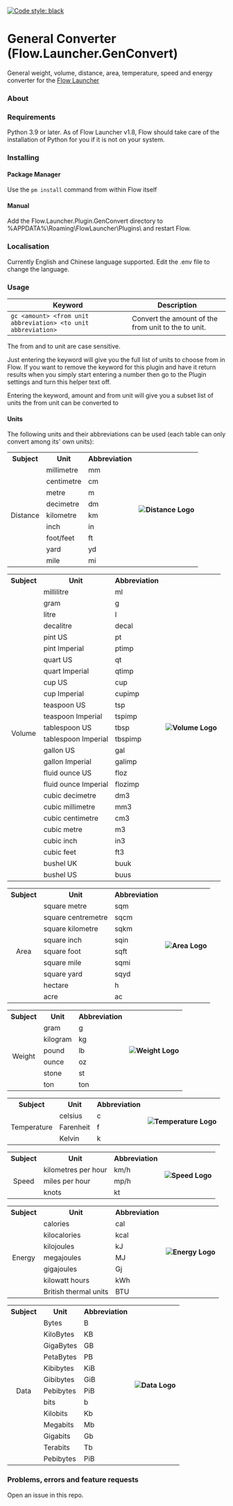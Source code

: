 [![Code style: black](https://img.shields.io/badge/code%20style-black-000000.svg)](https://github.com/psf/black)

# General Converter (Flow.Launcher.GenConvert)

General weight, volume, distance, area, temperature, speed and energy converter for the [Flow Launcher](https://github.com/Flow-Launcher/Flow.Launcher)

### About

### Requirements

Python 3.9 or later. As of Flow Launcher v1.8, Flow should take care of the installation of Python for you if it is not on your system.

### Installing

#### Package Manager

Use the `pm install` command from within Flow itself

#### Manual

Add the Flow.Launcher.Plugin.GenConvert directory to %APPDATA%\Roaming\FlowLauncher\Plugins\ and restart Flow.

### Localisation

Currently English and Chinese language supported. Edit the .env file to change the language.

### Usage

| Keyword                                                       | Description                                         |
| ------------------------------------------------------------- | --------------------------------------------------- |
| `gc <amount> <from unit abbreviation> <to unit abbreviation>` | Convert the amount of the from unit to the to unit. |

The from and to unit are case sensitive.

Just entering the keyword will give you the full list of units to choose from in Flow. If you want to remove the keyword for this plugin and have it return
results when you simply start entering a number then go to the Plugin settings and turn this helper text off.

Entering the keyword, amount and from unit will give you a subset list of units the from unit can be converted to

#### Units

The following units and their abbreviations can be used (each table can only convert among its' own units):

<table>
  <tr>
    <th>Subject</th>
    <th>Unit</th>
    <th>Abbreviation</th>
    <th rowspan="10" align="center"><img src="assets/Distance.ico" alt="Distance Logo"></th>
  </tr>
  <tr>
    <td rowspan="9" align="center"> Distance</td>
    <td>millimetre</td>
    <td>mm</td>
  </tr>
  <tr>
    <td>centimetre</td>
    <td>cm</td>
  </tr>
  <tr>
    <td>metre</td>
    <td>m</td>
  </tr>
  <tr>
    <td>decimetre</td>
    <td>dm</td>
  </tr>
  <tr>
    <td>kilometre</td>
    <td>km</td>
  </tr>
  <tr>
    <td>inch</td>
    <td>in</td>
  </tr>
  <tr>
    <td>foot/feet</td>
    <td>ft</td>
  </tr>
  <tr>
    <td>yard</td>
    <td>yd</td>
  </tr>
  <tr>
    <td>mile</td>
    <td>mi</td>
  </tr>
</table>

<table>
  <tr>
    <th>Subject</th>
    <th>Unit</th>
    <th>Abbreviation</th>
    <th rowspan="27" align="center"><img src="assets/Volume.ico" alt="Volume Logo"></th>
  </tr>
  <tr>
    <td rowspan="26" align="center">Volume</td>
    <td>millilitre</td>
    <td>ml</td>
  </tr>
  <tr>
    <td>gram</td>
    <td>g</td>
  </tr>
  <tr>
    <td>litre</td>
    <td>l</td>
  </tr>
  <tr>
    <td>decalitre</td>
    <td>decal</td>
  </tr>
  <tr>
    <td>pint US</td>
    <td>pt</td>
  </tr>
  <tr>
    <td>pint Imperial</td>
    <td>ptimp</td>
  </tr>
  <tr>
    <td>quart US</td>
    <td>qt</td>
  </tr>
  <tr>
    <td>quart Imperial</td>
    <td>qtimp</td>
  </tr>
  <tr>
    <td>cup US</td>
    <td>cup</td>
  </tr>
  <tr>
    <td>cup Imperial</td>
    <td>cupimp</td>
  </tr>
  <tr>
    <td>teaspoon US</td>
    <td>tsp</td>
  </tr>
  <tr>
    <td>teaspoon Imperial</td>
    <td>tspimp</td>
  </tr>
  <tr>
    <td>tablespoon US</td>
    <td>tbsp</td>
  </tr>
  <tr>
    <td>tablespoon Imperial</td>
    <td>tbspimp</td>
  </tr>
  <tr>
    <td>gallon US</td>
    <td>gal</td>
  </tr>
  <tr>
    <td>gallon Imperial</td>
    <td>galimp</td>
  </tr>
  <tr>
    <td>fluid ounce US</td>
    <td>floz</td>
  </tr>
  <tr>
    <td>fluid ounce Imperial</td>
    <td>flozimp</td>
  </tr>
  <tr>
    <td>cubic decimetre</td>
    <td>dm3</td>
  </tr>
  <tr>
    <td>cubic millimetre</td>
    <td>mm3</td>
  </tr>
  <tr>
    <td>cubic centimetre</td>
    <td>cm3</td>
  </tr>
  <tr>
    <td>cubic metre</td>
    <td>m3</td>
  </tr>
  <tr>
    <td>cubic inch</td>
    <td>in3</td>
  </tr>
  <tr>
    <td>cubic feet</td>
    <td>ft3</td>
  </tr>
  <tr>
    <td>bushel UK</td>
    <td>buuk</td>
  </tr>
  <tr>
    <td>bushel US</td>
    <td>buus</td>
  </tr>
</table>

<table>
  <tr>
    <th>Subject</th>
    <th>Unit</th>
    <th>Abbreviation</th>
    <th rowspan="10" align="center"><img src="assets/Area.ico" alt="Area Logo"></th>
  </tr>
  <tr>
    <td rowspan="9" align="center">Area</td>
    <td>square metre</td>
    <td>sqm</td>
   </tr>
  <tr>
    <td>square centremetre</td>
    <td>sqcm</td>
  </tr>
  <tr>
    <td>square kilometre</td>
    <td>sqkm</td>
  </tr>
  <tr>
    <td>square inch</td>
    <td>sqin</td>
  </tr>
  <tr>
    <td>square foot</td>
    <td>sqft</td>
  </tr>
  <tr>
    <td>square mile</td>
    <td>sqmi</td>
  </tr>
  <tr>
    <td>square yard</td>
    <td>sqyd</td>
  </tr>
  <tr>
    <td>hectare</td>
    <td>h</td>
  </tr>
  <tr>
    <td>acre</td>
    <td>ac</td>
  </tr>
</table>

<table>
  <tr>
    <th>Subject</th>
    <th>Unit</th>
    <th>Abbreviation</th>
    <th rowspan="7" align="center"><img src="assets/Weight.ico" alt="Weight Logo"></th>
  </tr>
  <tr>
    <td rowspan="6" align="center">Weight</td>
    <td>gram</td>
    <td>g</td>
   </tr>
  <tr>
    <td>kilogram</td>
    <td>kg</td>
  </tr>
  <tr>
    <td>pound</td>
    <td>lb</td>
  </tr>
  <tr>
    <td>ounce</td>
    <td>oz</td>
  </tr>
  <tr>
    <td>stone</td>
    <td>st</td>
  </tr>
  <tr>
    <td>ton</td>
    <td>ton</td>
  </tr>
</table>

<table>
  <tr>
    <th>Subject</th>
    <th>Unit</th>
    <th>Abbreviation</th>
    <th rowspan="4" align="center"><img src="assets/Temperature.ico" alt="Temperature Logo"></th>
  </tr>
  <tr>
    <td rowspan = "3" align="center">Temperature</td>
    <td>celsius</td>
    <td>c</td>
   </tr>
  <tr>
    <td>Farenheit</td>
    <td>f</td>
  </tr>
  <tr>
    <td>Kelvin</td>
    <td>k</td>
  </tr>
</table>

<table>
  <tr>
    <th>Subject</th>
    <th>Unit</th>
    <th>Abbreviation</th>
    <th rowspan="4" align="center"><img src="assets/Speed.ico" alt="Speed Logo"></th>
  </tr>
  <tr>
    <td rowspan = "3" align="center">Speed</td>
    <td>kilometres per hour</td>
    <td>km/h</td>
   </tr>
  <tr>
    <td>miles per hour</td>
    <td>mp/h</td>
  </tr>
  <tr>
    <td>knots</td>
    <td>kt</td>
  </tr>
</table>

<table>
  <tr>
    <th>Subject</th>
    <th>Unit</th>
    <th>Abbreviation</th>
    <th rowspan="8" align="center"><img src="assets/Energy.ico" alt="Energy Logo"></th>
  </tr>
  <tr>
    <td rowspan = "7" align="center">Energy</td>
    <td>calories</td>
    <td>cal</td>
   </tr>
  <tr>
    <td>kilocalories</td>
    <td>kcal</td>
  </tr>
  <tr>
    <td>kilojoules</td>
    <td>kJ</td>
  </tr>
  <tr>
    <td>megajoules</td>
    <td>MJ</td>
  </tr>
  <tr>
    <td>gigajoules</td>
    <td>Gj</td>
  </tr>
  <tr>
    <td>kilowatt hours</td>
    <td>kWh</td>
  </tr>
  <tr>
    <td>British thermal units</td>
    <td>BTU</td>
  </tr>
</table>

<table>
  <tr>
    <th>Subject</th>
    <th>Unit</th>
    <th>Abbreviation</th>
    <th rowspan="14" align="center"><img src="assets/Data.ico" alt="Data Logo"></th>
  </tr>
  <tr>
    <td rowspan="14" align="center">Data</td>
    <td>Bytes</td>
    <td>B</td>
   </tr>
  <tr>
    <td>KiloBytes</td>
    <td>KB</td>
  </tr>
  <tr>
    <td>GigaBytes</td>
    <td>GB</td>
  </tr>
  <tr>
    <td>PetaBytes</td>
    <td>PB</td>
  </tr>
  <tr>
    <td>Kibibytes</td>
    <td>KiB</td>
  </tr>
  <tr>
    <td>Gibibytes</td>
    <td>GiB</td>
  </tr>
  <tr>
    <td>Pebibytes</td>
    <td>PiB</td>
  </tr>
  <tr>
    <td>bits</td>
    <td>b</td>
  </tr>
  <tr>
    <td>Kilobits</td>
    <td>Kb</td>
  </tr>
  <tr>
    <td>Megabits</td>
    <td>Mb</td>
  </tr>
  <tr>
    <td>Gigabits</td>
    <td>Gb</td>
  </tr>
  <tr>
    <td>Terabits</td>
    <td>Tb</td>
  </tr>
  <tr>
    <td>Pebibytes</td>
    <td>PiB</td>
  </tr>
</table>

### Problems, errors and feature requests

Open an issue in this repo.
